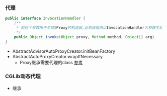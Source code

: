 ### 代理

```java
public interface InvocationHandler {
	/**
	 * 前连个参数用于生成$Proxy的构造器,此构造器再以InvocationHandler为参数生成$Proxy实例
	 */
	public Object invoke(Object proxy, Method method, Object[] arg)
}
```
* AbstractAdvisorAutoProxyCreator.initBeanFactory
* AbstractAutoProxyCreator.wrapIfNecessary
  - Proxy继承需要代理的class
[参考](https://www.cnblogs.com/tuyang1129/p/12878549.html)

### CGLib动态代理
* 继承